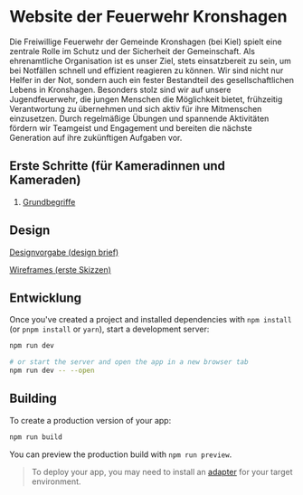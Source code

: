 # Website der Feuerwehr Kronshagen

Die Freiwillige Feuerwehr der Gemeinde Kronshagen (bei Kiel) spielt eine zentrale Rolle im Schutz und der Sicherheit der
Gemeinschaft. Als ehrenamtliche Organisation ist es unser Ziel, stets einsatzbereit zu sein, um bei Notfällen schnell
und effizient reagieren zu können. Wir sind nicht nur Helfer in der Not, sondern auch ein fester Bestandteil des
gesellschaftlichen Lebens in Kronshagen. Besonders stolz sind wir auf unsere Jugendfeuerwehr, die jungen Menschen die
Möglichkeit bietet, frühzeitig Verantwortung zu übernehmen und sich aktiv für ihre Mitmenschen einzusetzen. Durch
regelmäßige Übungen und spannende Aktivitäten fördern wir Teamgeist und Engagement und bereiten die nächste Generation
auf ihre zukünftigen Aufgaben vor.

## Erste Schritte (für Kameradinnen und Kameraden)

1. [Grundbegriffe](./docs/erste-schritte/Grundbegriffe.md)

## Design

[Designvorgabe (design brief)](docs/design/design_brief.md)

[Wireframes (erste Skizzen)](docs/design/wireframes.md)

## Entwicklung

Once you've created a project and installed dependencies with `npm install` (or `pnpm install` or `yarn`), start a
development server:

```bash
npm run dev

# or start the server and open the app in a new browser tab
npm run dev -- --open
```

## Building

To create a production version of your app:

```bash
npm run build
```

You can preview the production build with `npm run preview`.

> To deploy your app, you may need to install an [adapter](https://kit.svelte.dev/docs/adapters) for your target
> environment.
